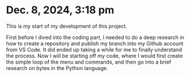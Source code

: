 # Dec. 8, 2024, 3:18 pm
This is my start of my development of this project.

First before I dived into the coding part, I needed to do a deep research in how to create a repository and publish my branch into my
Github account from VS Code. It did ended up taking a while for me to finally understand the process.
Now I will be starting off my code, where I would first create the simple loop of the menu and commands, and then go into a brief research
on bytes in the Python language.
